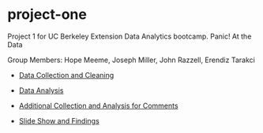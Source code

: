 # project-one
Project 1 for UC Berkeley Extension Data Analytics bootcamp.
Panic! At the Data

Group Members: Hope Meeme, Joseph Miller, John Razzell, Erendiz Tarakci

* [Data Collection and Cleaning](https://github.com/etarakci/project-one/blob/master/panic_data.ipynb)

* [Data Analysis](https://github.com/etarakci/project-one/blob/master/panic_analysis.ipynb)

* [Additional Collection and Analysis for Comments](https://github.com/etarakci/project-one/blob/master/Panic%20article%20search2.ipynb) 

* [Slide Show and Findings](https://docs.google.com/presentation/d/1oAtCK31X8Tg06ttoSW7ktHpPnNcf9rP3PH5r2na8ufs/edit?usp=sharing)

